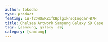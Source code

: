 ```yaml
---
author: tokodab
type: product
featimg: 1W-f2pWQwRZ1fKBplgIknSqInqqar-B7H
title: Chelsea Artwork Samsung Galaxy S9 Case
tags: [samsung, galaxy, s9]
category: [samsung]
---
```


